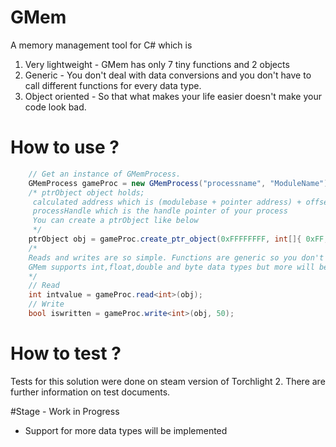 # GMem
A memory management tool for C# which is

 1. Very lightweight - GMem has only 7 tiny functions and 2 objects
 2. Generic - You don't deal with data conversions and you don't have to call different functions for every data type.
 3. Object oriented - So that what makes your life easier doesn't make your code look bad.

# How to use ?
```csharp
    // Get an instance of GMemProcess.
    GMemProcess gameProc = new GMemProcess("processname", "ModuleName");
    /* ptrObject object holds;
     calculated address which is (modulebase + pointer address) + offsets
     processHandle which is the handle pointer of your process
     You can create a ptrObject like below
     */
    ptrObject obj = gameProc.create_ptr_object(0xFFFFFFFF, int[]{ 0xFF, 0x10 });
    /*
    Reads and writes are so simple. Functions are generic so you don't need to deal with conversions. 
    GMem supports int,float,double and byte data types but more will be added real soon.
    */
    // Read
    int intvalue = gameProc.read<int>(obj);
    // Write
    bool iswritten = gameProc.write<int>(obj, 50);
``` 
# How to test ?
Tests for this solution were done on steam version of Torchlight 2. There are further information on test documents.

#Stage - Work in Progress

 - Support for more data types will be implemented

